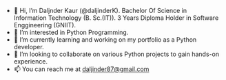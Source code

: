 - 👋 Hi, I’m Daljnder Kaur (@daljinderK). 
      Bachelor Of Science in Information Technology (B. Sc.(IT)). 
      3 Years Diploma Holder in Software Enggineering (GNIIT).
- 👀 I’m interested in Python Programming.
- 🌱 I’m currently learning and working on my portfolio as a Python developer.
- 💞️ I’m looking to collaborate on various Python projects to gain hands-on experience.
- 📫 You can reach me at daljinder87@gmail.com

<!---
daljinderK/daljinderK is a ✨ special ✨ repository because its `README.md` (this file) appears on your GitHub profile.
You can click the Preview link to take a look at your changes.
--->
